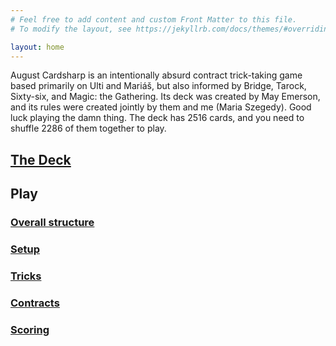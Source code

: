 ```yaml
---
# Feel free to add content and custom Front Matter to this file.
# To modify the layout, see https://jekyllrb.com/docs/themes/#overriding-theme-defaults

layout: home
---
```


August Cardsharp is an intentionally absurd contract trick-taking game based
primarily on Ulti and Mariáš, but also informed by Bridge, Tarock, Sixty-six,
and Magic: the Gathering. Its deck was created by May Emerson, and its rules
were created jointly by them and me (Maria Szegedy). Good luck playing the damn
thing. The deck has 2516 cards, and you need to shuffle 2286 of them together to
play.

## [The Deck](deck)
## Play
### [Overall structure](structure)
### [Setup](setup)
### [Tricks](tricks)
### [Contracts](contracts)
### [Scoring](scoring)
